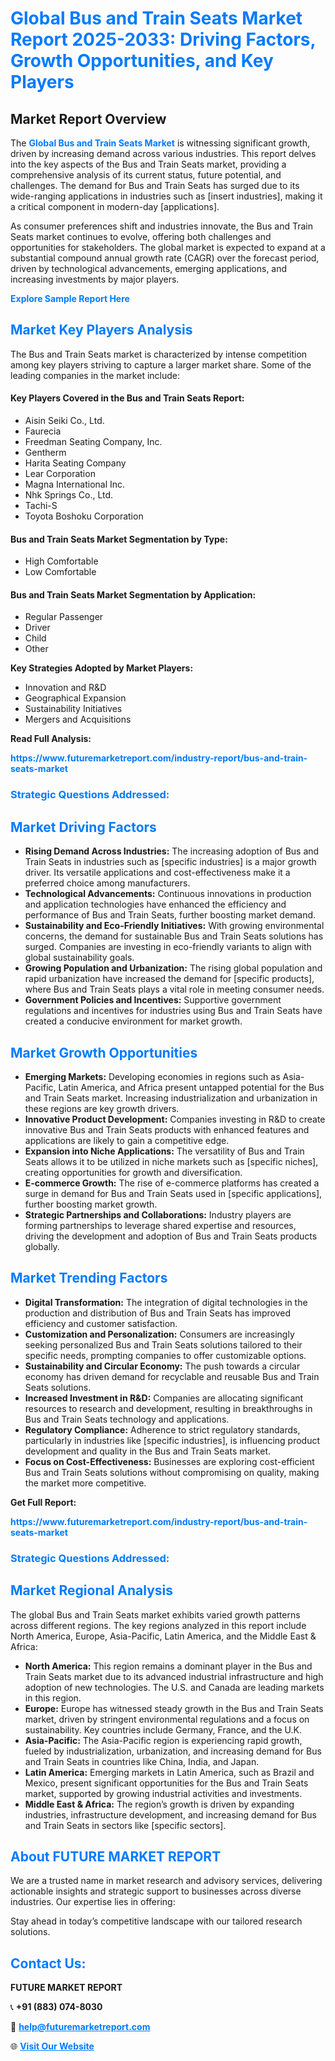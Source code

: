 <h1 style="color: #007BFF;">Global Bus and Train Seats Market Report 2025-2033: Driving Factors, Growth Opportunities, and Key Players</h1>

<section id="overview">
<h2>Market Report Overview</h2>
<p>The <a href="https://www.futuremarketreport.com/industry-report/bus-and-train-seats-market" style="color: #007BFF; text-decoration: none;"><strong>Global Bus and Train Seats Market</strong></a> is witnessing significant growth, driven by increasing demand across various industries. This report delves into the key aspects of the Bus and Train Seats market, providing a comprehensive analysis of its current status, future potential, and challenges. The demand for Bus and Train Seats has surged due to its wide-ranging applications in industries such as [insert industries], making it a critical component in modern-day [applications].</p>
<p>As consumer preferences shift and industries innovate, the Bus and Train Seats market continues to evolve, offering both challenges and opportunities for stakeholders. The global market is expected to expand at a substantial compound annual growth rate (CAGR) over the forecast period, driven by technological advancements, emerging applications, and increasing investments by major players.</p>
</section>

<section id="overview">
<p><a href="https://www.futuremarketreport.com/request-sample/reportId=52850" style="color: #007BFF; text-decoration: none;"><strong>Explore Sample Report Here</strong></a></p>
</section>

<section id="key-players">
<h2 style="color: #007BFF;">Market Key Players Analysis</h2>
<p>The Bus and Train Seats market is characterized by intense competition among key players striving to capture a larger market share. Some of the leading companies in the market include:</p>
<h4>Key Players Covered in the Bus and Train Seats Report:</h4>
<ul><li>Aisin Seiki Co., Ltd.</li><li>Faurecia</li><li>Freedman Seating Company, Inc.</li><li>Gentherm</li><li>Harita Seating Company</li><li>Lear Corporation</li><li>Magna International Inc.</li><li>Nhk Springs Co., Ltd.</li><li>Tachi-S</li><li>Toyota Boshoku Corporation</li></ul>
<h4>Bus and Train Seats Market Segmentation by Type:</h4>
<ul><li>High Comfortable</li><li>Low Comfortable</li></ul>

<h4>Bus and Train Seats Market Segmentation by Application:</h4>
<ul><li>Regular Passenger</li><li>Driver</li><li>Child</li><li>Other</li></ul>
<p><strong>Key Strategies Adopted by Market Players:</strong></p>
<ul>
<li>Innovation and R&D</li>
<li>Geographical Expansion</li>
<li>Sustainability Initiatives</li>
<li>Mergers and Acquisitions</li>
</ul>
</section>

<section>
<p><strong>Read Full Analysis: </strong></p><a href="https://www.futuremarketreport.com/industry-report/bus-and-train-seats-market" style="color: #007BFF; text-decoration: none;"><strong>https://www.futuremarketreport.com/industry-report/bus-and-train-seats-market</strong></a>
<h3 style="color: #007BFF;">Strategic Questions Addressed:</h3>
</section>

<section id="driving-factors">
<h2 style="color: #007BFF;">Market Driving Factors</h2>
<ul>
<li><strong>Rising Demand Across Industries:</strong> The increasing adoption of Bus and Train Seats in industries such as [specific industries] is a major growth driver. Its versatile applications and cost-effectiveness make it a preferred choice among manufacturers.</li>
<li><strong>Technological Advancements:</strong> Continuous innovations in production and application technologies have enhanced the efficiency and performance of Bus and Train Seats, further boosting market demand.</li>
<li><strong>Sustainability and Eco-Friendly Initiatives:</strong> With growing environmental concerns, the demand for sustainable Bus and Train Seats solutions has surged. Companies are investing in eco-friendly variants to align with global sustainability goals.</li>
<li><strong>Growing Population and Urbanization:</strong> The rising global population and rapid urbanization have increased the demand for [specific products], where Bus and Train Seats plays a vital role in meeting consumer needs.</li>
<li><strong>Government Policies and Incentives:</strong> Supportive government regulations and incentives for industries using Bus and Train Seats have created a conducive environment for market growth.</li>
</ul>
</section>

<section id="growth-opportunities">
<h2 style="color: #007BFF;">Market Growth Opportunities</h2>
<ul>
<li><strong>Emerging Markets:</strong> Developing economies in regions such as Asia-Pacific, Latin America, and Africa present untapped potential for the Bus and Train Seats market. Increasing industrialization and urbanization in these regions are key growth drivers.</li>
<li><strong>Innovative Product Development:</strong> Companies investing in R&D to create innovative Bus and Train Seats products with enhanced features and applications are likely to gain a competitive edge.</li>
<li><strong>Expansion into Niche Applications:</strong> The versatility of Bus and Train Seats allows it to be utilized in niche markets such as [specific niches], creating opportunities for growth and diversification.</li>
<li><strong>E-commerce Growth:</strong> The rise of e-commerce platforms has created a surge in demand for Bus and Train Seats used in [specific applications], further boosting market growth.</li>
<li><strong>Strategic Partnerships and Collaborations:</strong> Industry players are forming partnerships to leverage shared expertise and resources, driving the development and adoption of Bus and Train Seats products globally.</li>
</ul>
</section>

<section id="trending-factors">
<h2 style="color: #007BFF;">Market Trending Factors</h2>
<ul>
<li><strong>Digital Transformation:</strong> The integration of digital technologies in the production and distribution of Bus and Train Seats has improved efficiency and customer satisfaction.</li>
<li><strong>Customization and Personalization:</strong> Consumers are increasingly seeking personalized Bus and Train Seats solutions tailored to their specific needs, prompting companies to offer customizable options.</li>
<li><strong>Sustainability and Circular Economy:</strong> The push towards a circular economy has driven demand for recyclable and reusable Bus and Train Seats solutions.</li>
<li><strong>Increased Investment in R&D:</strong> Companies are allocating significant resources to research and development, resulting in breakthroughs in Bus and Train Seats technology and applications.</li>
<li><strong>Regulatory Compliance:</strong> Adherence to strict regulatory standards, particularly in industries like [specific industries], is influencing product development and quality in the Bus and Train Seats market.</li>
<li><strong>Focus on Cost-Effectiveness:</strong> Businesses are exploring cost-efficient Bus and Train Seats solutions without compromising on quality, making the market more competitive.</li>
</ul>
</section>

<section>
<p><strong>Get Full Report: </strong></p><a href="https://www.futuremarketreport.com/industry-report/bus-and-train-seats-market" style="color: #007BFF; text-decoration: none;"><strong>https://www.futuremarketreport.com/industry-report/bus-and-train-seats-market</strong></a>
<h3 style="color: #007BFF;">Strategic Questions Addressed:</h3>
</section>


<section id="regional-analysis">
<h2 style="color: #007BFF;">Market Regional Analysis</h2>
<p>The global Bus and Train Seats market exhibits varied growth patterns across different regions. The key regions analyzed in this report include North America, Europe, Asia-Pacific, Latin America, and the Middle East & Africa:</p>
<ul>
<li><strong>North America:</strong> This region remains a dominant player in the Bus and Train Seats market due to its advanced industrial infrastructure and high adoption of new technologies. The U.S. and Canada are leading markets in this region.</li>
<li><strong>Europe:</strong> Europe has witnessed steady growth in the Bus and Train Seats market, driven by stringent environmental regulations and a focus on sustainability. Key countries include Germany, France, and the U.K.</li>
<li><strong>Asia-Pacific:</strong> The Asia-Pacific region is experiencing rapid growth, fueled by industrialization, urbanization, and increasing demand for Bus and Train Seats in countries like China, India, and Japan.</li>
<li><strong>Latin America:</strong> Emerging markets in Latin America, such as Brazil and Mexico, present significant opportunities for the Bus and Train Seats market, supported by growing industrial activities and investments.</li>
<li><strong>Middle East & Africa:</strong> The region’s growth is driven by expanding industries, infrastructure development, and increasing demand for Bus and Train Seats in sectors like [specific sectors].</li>
</ul>
</section>

<footer>
<h2 style="color: #007BFF;">About FUTURE MARKET REPORT</h2>
<p>We are a trusted name in market research and advisory services, delivering actionable insights and strategic support to businesses across diverse industries. Our expertise lies in offering:</p>

<p>Stay ahead in today’s competitive landscape with our tailored research solutions.</p>

<h2 style="color: #007BFF;">Contact Us:</h2>
<p><strong>FUTURE MARKET REPORT</strong></p>
<p>📞 <strong>+91 (883) 074-8030</strong></p>
<p>📧 <strong><a href="mailto:help@futuremarketreport.com" style="color: #007BFF;">help@futuremarketreport.com</a></strong></p>
<p>🌐 <strong><a href="https://www.futuremarketreport.com/" style="color: #007BFF;">Visit Our Website</a></strong></p>
</footer>